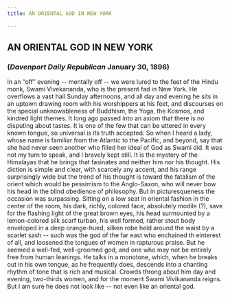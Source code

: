 ```yaml
---
title: AN ORIENTAL GOD IN NEW YORK

---
```





  

## AN ORIENTAL GOD IN NEW YORK

### (*Davenport Daily Republican* January 30, 1896)

In an “off” evening -- mentally off -- we were lured to the feet of the
Hindu monk, Swami Vivekananda, who is the present fad in New York. He
overflows a vast hall Sunday afternoons, and all day and evening he sits
in an uptown drawing room with his worshippers at his feet, and
discourses on the special unknowableness of Buddhism, the Yoga, the
Kosmos, and kindred light themes. It long ago passed into an axiom that
there is no disputing about tastes. It is one of the few that can be
uttered in every known tongue, so universal is its truth accepted. So
when I heard a lady, whose name is familiar from the Atlantic to the
Pacific, and beyond, say that she had never seen another who filled her
ideal of God as Swami did. It was not my turn to speak, and I bravely
kept still. It is the mystery of the Himalayas that he brings that
fasinates and neither him nor his thought. His diction is simple and
clear, with scarcely any accent, and his range surprisingly wide but the
trend of his thought is toward the fatalism of the orient which would be
pessimism to the Anglo-Saxon, who will never bow his head in the blind
obedience of philosophy. But in picturesqueness the occasion was
surpassing. Sitting on a low seat in oriental fashion in the center of
the room, his dark, richly, colored face, absolutely modile (?), save
for the flashing light of the great brown eyes, his head surmounted by a
lemon-colored silk scarf turban, his well formed, rather stout body
enveloped in a deep orange-hued, silken robe held around the waist by a
scarlet sash -- such was the god of the far east who enchained th
einterest of all, and loosened the tongues of women in rapturous praise.
But he seemed a well-fed, well-groomed god, and one who may not be
entirely free from human leanings. He talks in a monotone, which, when
he breaks out in his own tongue, as he frequently does, descends into a
chanting rhythm of tone that is rich and musical. Crowds throng about
him day and evening, two-thirds women, and for the moment Swami
Vivikananda reigns. But I am sure he does not look like -- not even like
an oriental god.


